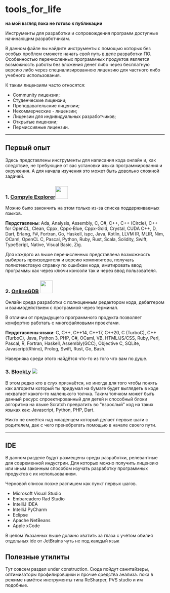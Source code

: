 # tools_for_life
**на мой взгляд пока не готово к публикации**

Инструменты для разработки и сопровождения программ доступные начинающим разработчикам.

В данном файле вы найдите инструменты с помощью которых без особых проблем сможете начать свой путь в деле разработки ПО. Особенностью перечисленных программных продуктов является возможность работы без вложения денег либо через бесплатную версию либо через специализированною лицензию для частного либо учебного использования.

К таким лицензиям часто относятся:
- Сommunity лицензии;
- Студенческие лицензии;
- Преподавательские лицензии;
- Некоммерческие - лицензии;
- Лицензии для индивидуальных разработчиков;
- Открытые лицензии;
- Пермиссивные лицензии.

---
## Первый опыт
Здесь представлены инструменты для написания кода онлайн и, как следствие, не требующие от вас установки языка программирования и окружения. А для начала изучения это может быть довольно сложной задачей.

### 1. [Compyle Explorer](https://godbolt.org/)<img src="https://avatars.githubusercontent.com/u/57653830" width="40">

Можно было закончить на этом только из-за списка поддерживаемых языков.

**Пердставлены**: Ada, Analysis, Assembly, C, C#, C++, C++ (Circle), C++ for OpenCL, Clean, Cppx, Cppx-Blue, Cppx-Gold, Crystal, CUDA C++, D, Dart, Erlang, F#, Fortran, Go, Haskell, ispc, Java, Kotlin, LLVM IR, MLIR, Nim, OCaml, OpenCL C, Pascal, Python, Ruby, Rust, Scala, Solidity, Swift, TypeScript, Native, Visual Basic, Zig.

Для каждого из выше перечисленных представлена возможность выбирать производителя и версию компилятора, получать полнотекстовую справку по ошибкам кода, имитировать ввод программы как через ключи консоли так и через ввод пользователя.

### 2. [OnlineGDB](https://www.onlinegdb.com/online_c++_compiler) <img src="https://res.cloudinary.com/crunchbase-production/image/upload/c_lpad,f_auto,q_auto:eco,dpr_1/r069mavmw97ks2mpxcud" width="40">

Онлайн среда разработки с полноценным редактором кода, дебаггером и взаимодействием с программой через терминал.

В отличии от предыдущего программного продукта позволяет комфортно работать с многофайловыми проектами.

**Пердставлены языки**: C, C++, C++14, C++17, C++20, C (TurboC), C++ (TurboC), Java, Python 3, PHP, C#, OCaml, VB, HTML/JS/CSS, Ruby, Perl, Pascal, R, Fortran, Haskell, Assembly(GCC), Objective C, SQLite, Javascript(Rhino), Prolog, Swift, Rust, Go, Bash.

Наверняка среди этого найдётся что-то из того что вам по душе.

### 3. [BlockLy](http://blockly.ru/index.html) ![](http://blockly.ru/img/logo1.png)

В этом редко кто в слух признаётся, но иногда для того чтобы понять как алгоритм который ты придумал на бумаге будет выглядеть в коде нехватает какого-то маленького толчка. Таким толчком может быть данный ресурс спроектированный для детей и способный блоки алгоритма на языке Scratch  превратить во "взрослый" код на таких языках как: Javascript, Python, PHP, Dart.

Никто не смеётся над младенцем который делает первые шаги с родителем, дак с чего пренебрегать помощью в начале своего пути.

--- 
## IDE
В данном разделе будут размещены среды разработки, релевантные для современной индустрии. Для которых можно получить лицензию или иным законным способом изучать разработку программных продуктов с их использованием.

Черновой список позже распишем как пункт первых шагов.

* Microsoft Visual Studio
* Embarcadero Rad Studio
* IntelliJ IDEA
* IntelliJ PyCharm
* Eclipse
* Apache NetBeans
* Apple xCode

В целом Указанных выше должно хватить за глаза с учётом обилия отдельных ide от JetBrains чуть не под каждый язык

## Полезные утилиты
Тут совсем раздел under construction. Сюда пойдут санитайзеры, оптимизаторы профилировщики и прочие средства анализа. пока в режиме намёток инструменты типа ReSharper, PVS studio и им подобные.